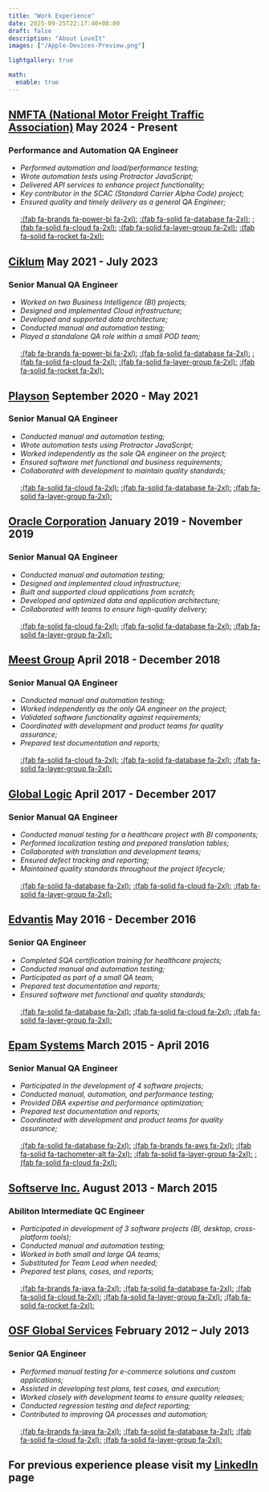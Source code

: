 ```yaml
---
title: "Work Experience"
date: 2025-09-25T22:17:40+08:00
draft: false
description: "About LoveIt"
images: ["/Apple-Devices-Preview.png"]

lightgallery: true

math:
  enable: true
---
```


## **[NMFTA (National Motor Freight Traffic Association)](https://www.nmfta.org/) May 2024 - Present** ##

### Performance and Automation QA Engineer ###

- *Performed automation and load/performance testing;*  
- *Wrote automation tests using Protractor JavaScript;*  
- *Delivered API services to enhance project functionality;*  
- *Key contributor in the SCAC (Standard Carrier Alpha Code) project;*  
- *Ensured quality and timely delivery as a general QA Engineer;* \
\
[:(fab fa-brands fa-power-bi fa-2xl):](https://powerbi.microsoft.com/)
[:(fab fa-solid fa-database fa-2xl):](https://www.microsoft.com/en-us/sql-server/)
[:(fab fa-solid fa-cloud fa-2xl):](https://azure.microsoft.com/)
[:(fab fa-solid fa-layer-group fa-2xl):](https://www.databricks.com/)
[:(fab fa-solid fa-rocket fa-2xl):](https://azure.microsoft.com/en-us/products/devops)
&nbsp;

## **[Ciklum](https://www.ciklum.com/) May 2021 - July 2023** ##

### Senior Manual QA Engineer ###

- *Worked on two Business Intelligence (BI) projects;*  
- *Designed and implemented Cloud infrastructure;*  
- *Developed and supported data architecture;*  
- *Conducted manual and automation testing;*  
- *Played a standalone QA role within a small POD team;* \
\
[:(fab fa-brands fa-power-bi fa-2xl):](https://powerbi.microsoft.com/)
[:(fab fa-solid fa-database fa-2xl):](https://www.microsoft.com/en-us/sql-server/)
[:(fab fa-solid fa-cloud fa-2xl):](https://azure.microsoft.com/)
[:(fab fa-solid fa-layer-group fa-2xl):](https://www.databricks.com/)
[:(fab fa-solid fa-rocket fa-2xl):](https://azure.microsoft.com/en-us/products/devops)
&nbsp;

## **[Playson](https://playson.com/#) September 2020 - May 2021** ##

### Senior Manual QA Engineer ###

- *Conducted manual and automation testing;*  
- *Wrote automation tests using Protractor JavaScript;*  
- *Worked independently as the sole QA engineer on the project;*  
- *Ensured software met functional and business requirements;*  
- *Collaborated with development to maintain quality standards;* \
\
[:(fab fa-solid fa-cloud fa-2xl):](https://azure.microsoft.com/)
[:(fab fa-solid fa-database fa-2xl):](https://www.microsoft.com/en-us/sql-server/)
[:(fab fa-solid fa-layer-group fa-2xl):](https://www.databricks.com/)
&nbsp;

## **[Oracle Corporation](https://www.oracle.com/) January 2019 - November 2019** ##

### Senior Manual QA Engineer ###

- *Conducted manual and automation testing;*  
- *Designed and implemented cloud infrastructure;*  
- *Built and supported cloud applications from scratch;*  
- *Developed and optimized data and application architecture;*  
- *Collaborated with teams to ensure high-quality delivery;* \
\
[:(fab fa-solid fa-cloud fa-2xl):](https://azure.microsoft.com/)
[:(fab fa-solid fa-database fa-2xl):](https://www.microsoft.com/en-us/sql-server/)
[:(fab fa-solid fa-layer-group fa-2xl):](https://www.databricks.com/)
&nbsp;

## **[Meest Group](https://ua.meest.com/) April 2018 - December 2018** ##

### Senior Manual QA Engineer ###

- *Conducted manual and automation testing;*  
- *Worked independently as the only QA engineer on the project;*  
- *Validated software functionality against requirements;*  
- *Coordinated with development and product teams for quality assurance;*  
- *Prepared test documentation and reports;* \
\
[:(fab fa-solid fa-cloud fa-2xl):](https://azure.microsoft.com/)
[:(fab fa-solid fa-database fa-2xl):](https://www.microsoft.com/en-us/sql-server/)
[:(fab fa-solid fa-layer-group fa-2xl):](https://www.databricks.com/)
&nbsp;

## **[Global Logic](https://www.globallogic.com/ua/) April 2017 - December 2017** ##

### Senior Manual QA Engineer ###

- *Conducted manual testing for a healthcare project with BI components;*  
- *Performed localization testing and prepared translation tables;*  
- *Collaborated with translation and development teams;*  
- *Ensured defect tracking and reporting;*  
- *Maintained quality standards throughout the project lifecycle;* \
\
[:(fab fa-solid fa-database fa-2xl):](https://www.microsoft.com/en-us/sql-server/)
[:(fab fa-solid fa-cloud fa-2xl):](https://azure.microsoft.com/)
[:(fab fa-solid fa-layer-group fa-2xl):](https://www.databricks.com/)
&nbsp;

## **[Edvantis](https://www.edvantis.com/) May 2016 - December 2016** ##

### Senior QA Engineer ###

- *Completed SQA certification training for healthcare projects;*  
- *Conducted manual and automation testing;*  
- *Participated as part of a small QA team;*  
- *Prepared test documentation and reports;*  
- *Ensured software met functional and quality standards;* \
\
[:(fab fa-solid fa-database fa-2xl):](https://www.microsoft.com/en-us/sql-server/)
[:(fab fa-solid fa-cloud fa-2xl):](https://azure.microsoft.com/)
[:(fab fa-solid fa-layer-group fa-2xl):](https://www.databricks.com/)
&nbsp;

## **[Epam Systems](https://www.epam.com/) March 2015 - April 2016** ##

### Senior Manual QA Engineer ###

- *Participated in the development of 4 software projects;*  
- *Conducted manual, automation, and performance testing;*  
- *Provided DBA expertise and performance optimization;*  
- *Prepared test documentation and reports;*  
- *Coordinated with development and product teams for quality assurance;* \
\
[:(fab fa-solid fa-database fa-2xl):](https://www.microsoft.com/en-us/sql-server/)
[:(fab fa-brands fa-aws fa-2xl):](https://aws.amazon.com/)
[:(fab fa-solid fa-tachometer-alt fa-2xl):](https://jmeter.apache.org/)
[:(fab fa-solid fa-layer-group fa-2xl):](https://www.databricks.com/)
[:(fab fa-solid fa-cloud fa-2xl):](https://azure.microsoft.com/)
&nbsp;

## **[Softserve Inc.](https://www.softserveinc.com/en-us) August 2013 - March 2015** ##

### Abiliton Intermediate QC Engineer ###

- *Participated in development of 3 software projects (BI, desktop, cross-platform tools);*  
- *Conducted manual and automation testing;*  
- *Worked in both small and large QA teams;*  
- *Substituted for Team Lead when needed;*  
- *Prepared test plans, cases, and reports;* \
\
[:(fab fa-brands fa-java fa-2xl):](https://www.java.com/)
[:(fab fa-solid fa-database fa-2xl):](https://www.microsoft.com/en-us/sql-server/)
[:(fab fa-solid fa-cloud fa-2xl):](https://azure.microsoft.com/)
[:(fab fa-solid fa-layer-group fa-2xl):](https://www.databricks.com/)
[:(fab fa-solid fa-rocket fa-2xl):](https://azure.microsoft.com/en-us/products/devops)
&nbsp;

## **[OSF Global Services](https://osf-global.com/) February 2012 – July 2013** ##

### Senior QA Engineer ###

- *Performed manual testing for e-commerce solutions and custom applications;*  
- *Assisted in developing test plans, test cases, and execution;*  
- *Worked closely with development teams to ensure quality releases;*  
- *Conducted regression testing and defect reporting;*  
- *Contributed to improving QA processes and automation;* \
\
[:(fab fa-brands fa-java fa-2xl):](https://www.java.com/)
[:(fab fa-solid fa-database fa-2xl):](https://www.microsoft.com/en-us/sql-server/)
[:(fab fa-solid fa-cloud fa-2xl):](https://azure.microsoft.com/)
[:(fab fa-solid fa-layer-group fa-2xl):](https://www.databricks.com/)
&nbsp;

## **For previous experience please visit my [LinkedIn](https://www.linkedin.com/in/ruslan-yakovenko-85a66674/) page** ##
